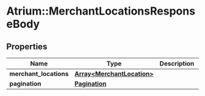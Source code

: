 # Atrium::MerchantLocationsResponseBody

## Properties
Name | Type | Description | Notes
------------ | ------------- | ------------- | -------------
**merchant_locations** | [**Array&lt;MerchantLocation&gt;**](MerchantLocation.md) |  | [optional] 
**pagination** | [**Pagination**](Pagination.md) |  | [optional] 


